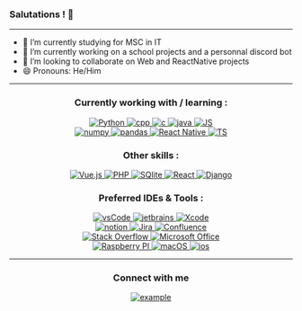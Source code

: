 ### Salutations ! 👋
---- 
- 📖 I’m currently studying for MSC in IT
- 🔭 I’m currently working on a school projects and a personnal discord bot
- 👯 I’m looking to collaborate on Web and ReactNative projects 
- 😄 Pronouns: He/Him
----  
<h3 align="center">Currently working with / learning : </h3>
   <div style="margin-top:10px" align="center">
        <a href="https://www.python.org/" target="_blank"> 
            <img src="https://img.shields.io/badge/Python-3776AB.svg?style=for-the-badge&logo=python&logoColor=white"  
            alt="Python"/> 
        </a>
         <a href="https://learn.microsoft.com/fr-fr/cpp" target="_blank"> 
            <img src="https://img.shields.io/badge/C++-00599C.svg?style=for-the-badge&logo=cplusplus&logoColor=white"  
            alt="cpp"/> 
        </a>
         <a href="https://fr.wikipedia.org/wiki/C_(langage)" target="_blank"> 
            <img src="https://img.shields.io/badge/C-A8B9CC.svg?style=for-the-badge&logo=c&logoColor=white"  
            alt="c"/> 
        </a>
      <a href="https://www.oracle.com/fr/java/" target="_blank"> 
            <img src="https://img.shields.io/badge/Java-F80000.svg?style=for-the-badge&logo=oracle&logoColor=white"  
            alt="java"/> 
        </a>
      <a href="https://developer.mozilla.org/fr/docs/Web/JavaScript/" target="_blank"> 
            <img src="https://img.shields.io/badge/JavaScript-F7DF1E.svg?style=for-the-badge&logo=javascript&logoColor=black"  
            alt="JS"/> 
        </a>
      <br/>
       <a href="https://numpy.org/" target="_blank"> 
            <img src="https://img.shields.io/badge/Numpy-013243.svg?style=for-the-badge&logo=numpy&logoColor=white"  
            alt="numpy"/> 
        </a>
      <a href="https://pandas.pydata.org/" target="_blank"> 
            <img src="https://img.shields.io/badge/Pandas-150458.svg?style=for-the-badge&logo=pandas&logoColor=white"  
            alt="pandas"/> 
        </a>
        <a href="https://reactnative.dev/" target="_blank"> 
            <img src="https://img.shields.io/badge/react native-61DAFB.svg?style=for-the-badge&logo=react&logoColor=black"  
            alt="React Native"/> 
        </a>
        <a href="https://www.typescriptlang.org/" target="_blank"> 
            <img src="https://img.shields.io/badge/TypeScript-3178C6.svg?style=for-the-badge&logo=typescript&logoColor=white"  
            alt="TS"/> 
        </a>
    </div>
<h3 align="center">Other skills : </h3>
   <div style="margin-top:10px" align="center">
      <a href="https://vuejs.org/" target="_blank"> 
            <img src="https://img.shields.io/badge/vue.js-4FC08D.svg?style=for-the-badge&logo=vuedotjs&logoColor=white"  
            alt="Vue.js"/> 
        </a>
       <a href="https://www.php.net/" target="_blank"> 
            <img src="https://img.shields.io/badge/PHP-777BB4.svg?style=for-the-badge&logo=php&logoColor=white"  
            alt="PHP"/> 
        </a>
         <a href="https://www.typescriptlang.org/" target="_blank"> 
            <img src="https://img.shields.io/badge/Sqlite-003B57.svg?style=for-the-badge&logo=sqlite&logoColor=white"  
            alt="SQlite"/> 
        </a>
        <a href="https://react.dev/" target="_blank"> 
            <img src="https://img.shields.io/badge/react-61DAFB.svg?style=for-the-badge&logo=react&logoColor=black"  
            alt="React"/> 
        </a>
         <a href="https://www.djangoproject.com/" target="_blank"> 
            <img src="https://img.shields.io/badge/Django-092E20.svg?style=for-the-badge&logo=django&logoColor=white"  
            alt="Django"/> 
        </a>
    </div>
<h3 align="center">Preferred IDEs  & Tools :</h3>

<div style="margin-top:10px" align="center">
  <div>
    <a href="https://code.visualstudio.com/" target="_blank">
      <img src="https://img.shields.io/badge/vscode-007ACC.svg?style=for-the-badge&logo=visualstudiocode&logoColor=white" alt="vsCode"/> 
    </a>
    <a href="https://www.jetbrains.com/" target="_blank">
      <img src="https://img.shields.io/badge/jetbrains%20IDE-000000.svg?style=for-the-badge&logo=jetbrains&logoColor=white" alt="jetbrains" />
    </a>
     <a href="https://apps.apple.com/fr/app/xcode/id497799835?mt=12" target="_blank">
    <img src="https://img.shields.io/badge/xcode-147EFB.svg?style=for-the-badge&logo=xcode&logoColor=white" alt="Xcode" />
  </a>
  </div>
  
  <div>
    <a href="https://www.notion.so/fr-fr" target="_blank">
      <img src="https://img.shields.io/badge/notion-000000.svg?style=for-the-badge&logo=notion&logoColor=white" alt="notion" />
    </a>
    <a href="https://www.notion.so/fr-fr" target="_blank">
      <img src="https://img.shields.io/badge/jira-0052CC.svg?style=for-the-badge&logo=jira&logoColor=white" alt="Jira" />
    </a>
    <a href="https://www.atlassian.com/fr/software/confluence" target="_blank">
      <img src="https://img.shields.io/badge/confluence-172B4D.svg?style=for-the-badge&logo=confluence&logoColor=white" alt="Confluence" />
    </a>
  </div>
  
  <div>
    <a href="https://stackoverflow.com/" target="_blank">
      <img src="https://img.shields.io/badge/stack%20overflow-F58025.svg?style=for-the-badge&logo=stack-overflow&logoColor=white" alt="Stack Overflow" />
    </a>
    <a href="https://www.microsoft.com/fr-fr/microsoft-365/microsoft-office" target="_blank">
      <img src="https://img.shields.io/badge/microsoft%20office-D83B01.svg?style=for-the-badge&logo=microsoft-office&logoColor=white" alt="Microsoft Office" />
    </a>
  </div>
 
  <div>
  <a href="https://www.raspberrypi.com/" target="_blank">
    <img src="https://img.shields.io/badge/raspberry%20pi-A22846.svg?style=for-the-badge&logo=raspberry-pi&logoColor=white" alt="Raspberry PI" />
  </a>
  <a href="https://www.apple.com/fr/macos" target="_blank">
    <img src="https://img.shields.io/badge/macos-000000.svg?style=for-the-badge&logo=macos&logoColor=white" alt="macOS" />
  </a>
  <a href="https://www.apple.com/fr/ios" target="_blank">
    <img src="https://img.shields.io/badge/ios-000000.svg?style=for-the-badge&logo=ios&logoColor=white" alt="ios" />
  </a>
  </div>
</div>

----

<h3 align="center">Connect with me</h3>

<div style="margin-top:10px" align="center">
  <div>
    <a  href="https://www.linkedin.com/in/lucas-le-menn-82493422b/" target="_blank">
      <img src="https://img.shields.io/badge/Linked%20In-0A66C2.svg?style=for-the-badge&logo=linkedin&logoColor=white" alt="example"/>
    </a>
  </div>
  </div>
</div>
